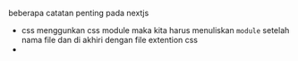 beberapa catatan penting pada nextjs

- css menggunkan css module maka kita harus menuliskan `module` setelah nama file dan di akhiri dengan file extention css
-
